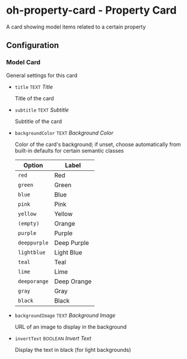 # oh-property-card - Property Card

<!-- GENERATED componentDescription -->
A card showing model items related to a certain property
<!-- GENERATED /componentDescription -->

## Configuration

<!-- GENERATED props -->

### Model Card

General settings for this card


- `title` <small>TEXT</small> _Title_

  Title of the card

- `subtitle` <small>TEXT</small> _Subtitle_

  Subtitle of the card

- `backgroundColor` <small>TEXT</small> _Background Color_

  Color of the card's background; if unset, choose automatically from built-in defaults for certain semantic classes

  | Option | Label |
  |--------|-------|
  | `red` | Red |
  | `green` | Green |
  | `blue` | Blue |
  | `pink` | Pink |
  | `yellow` | Yellow |
  | `(empty)` | Orange |
  | `purple` | Purple |
  | `deeppurple` | Deep Purple |
  | `lightblue` | Light Blue |
  | `teal` | Teal |
  | `lime` | Lime |
  | `deeporange` | Deep Orange |
  | `gray` | Gray |
  | `black` | Black |


- `backgroundImage` <small>TEXT</small> _Background Image_

  URL of an image to display in the background

- `invertText` <small>BOOLEAN</small> _Invert Text_

  Display the text in black (for light backgrounds)

<!-- GENERATED /props -->
